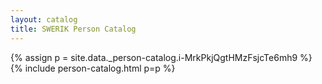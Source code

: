 ```yaml
---
layout: catalog
title: SWERIK Person Catalog
---
```

{% assign p = site.data._person-catalog.i-MrkPkjQgtHMzFsjcTe6mh9 %}
{% include person-catalog.html p=p %}

